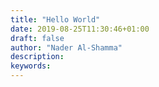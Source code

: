 ```yaml
---
title: "Hello World"
date: 2019-08-25T11:30:46+01:00
draft: false
author: "Nader Al-Shamma"
description: 
keywords: 
---
```


